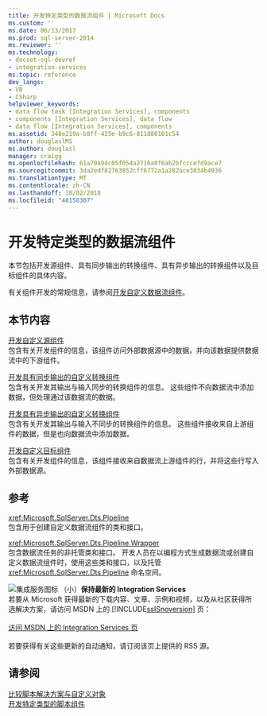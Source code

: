 ```yaml
---
title: 开发特定类型的数据流组件 | Microsoft Docs
ms.custom: ''
ms.date: 06/13/2017
ms.prod: sql-server-2014
ms.reviewer: ''
ms.technology:
- docset-sql-devref
- integration-services
ms.topic: reference
dev_langs:
- VB
- CSharp
helpviewer_keywords:
- data flow task [Integration Services], components
- components [Integration Services], data flow
- data flow [Integration Services], components
ms.assetid: 348e219a-b8ff-425e-b9c6-811880101c54
author: douglaslMS
ms.author: douglasl
manager: craigg
ms.openlocfilehash: 61a70a94c05f054a2716a0f6ab2bfcccefd9ace7
ms.sourcegitcommit: 3da2edf82763852cff6772a1a282ace3034b4936
ms.translationtype: MT
ms.contentlocale: zh-CN
ms.lasthandoff: 10/02/2018
ms.locfileid: "48158307"
---
```

# <a name="developing-specific-types-of-data-flow-components"></a>开发特定类型的数据流组件
  本节包括开发源组件、具有同步输出的转换组件、具有异步输出的转换组件以及目标组件的具体内容。  
  
 有关组件开发的常规信息，请参阅[开发自定义数据流组件](../extending-packages-custom-objects/data-flow/developing-a-custom-data-flow-component.md)。  
  
## <a name="in-this-section"></a>本节内容  
 [开发自定义源组件](../extending-packages-custom-objects-data-flow-types/developing-a-custom-source-component.md)  
 包含有关开发组件的信息，该组件访问外部数据源中的数据，并向该数据提供数据流中的下游组件。  
  
 [开发具有同步输出的自定义转换组件](../extending-packages-custom-objects-data-flow-types/developing-a-custom-transformation-component-with-synchronous-outputs.md)  
 包含有关开发其输出与输入同步的转换组件的信息。 这些组件不向数据流中添加数据，但处理通过该数据流的数据。  
  
 [开发具有异步输出的自定义转换组件](../extending-packages-custom-objects-data-flow-types/developing-a-custom-transformation-component-with-asynchronous-outputs.md)  
 包含有关开发其输出与输入不同步的转换组件的信息。 这些组件接收来自上游组件的数据，但是也向数据流中添加数据。  
  
 [开发自定义目标组件](../extending-packages-custom-objects-data-flow-types/developing-a-custom-destination-component.md)  
 包含有关开发组件的信息，该组件接收来自数据流上游组件的行，并将这些行写入外部数据源。  
  
## <a name="reference"></a>参考  
 <xref:Microsoft.SqlServer.Dts.Pipeline>  
 包含用于创建自定义数据流组件的类和接口。  
  
 <xref:Microsoft.SqlServer.Dts.Pipeline.Wrapper>  
 包含数据流任务的非托管类和接口。 开发人员在以编程方式生成数据流或创建自定义数据流组件时，使用这些类和接口，以及托管 <xref:Microsoft.SqlServer.Dts.Pipeline> 命名空间。  
  
![集成服务图标 （小）](../media/dts-16.gif "Integration Services 图标 （小）")**保持最新的 Integration Services** <br /> 若要从 Microsoft 获得最新的下载内容、文章、示例和视频，以及从社区获得所选解决方案，请访问 MSDN 上的 [!INCLUDE[ssISnoversion](../../includes/ssisnoversion-md.md)] 页：<br /><br /> [访问 MSDN 上的 Integration Services 页](http://go.microsoft.com/fwlink/?LinkId=136655)<br /><br /> 若要获得有关这些更新的自动通知，请订阅该页上提供的 RSS 源。  
  
## <a name="see-also"></a>请参阅  
 [比较脚本解决方案与自定义对象](../extending-packages-scripting/comparing-scripting-solutions-and-custom-objects.md)   
 [开发特定类型的脚本组件](../extending-packages-scripting-data-flow-script-component-types/developing-specific-types-of-script-components.md)  
  
  
